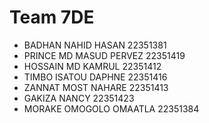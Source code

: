 # Team 7DE
* BADHAN NAHID HASAN     22351381
* PRINCE MD MASUD PERVEZ 22351419
* HOSSAIN MD KAMRUL
   22351412
* TIMBO ISATOU DAPHNE    22351416
* ZANNAT MOST NAHARE     22351413
* GAKIZA NANCY           22351423
* MORAKE OMOGOLO OMAATLA 22351384
